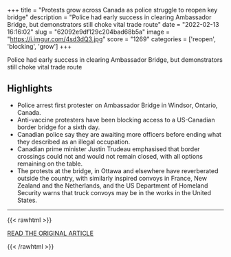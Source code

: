 +++
title = "Protests grow across Canada as police struggle to reopen key bridge"
description = "Police had early success in clearing Ambassador Bridge, but demonstrators still choke vital trade route"
date = "2022-02-13 16:16:02"
slug = "62092e9df129c204bad68b5a"
image = "https://i.imgur.com/4sd3dQ3.jpg"
score = "1269"
categories = ['reopen', 'blocking', 'grow']
+++

Police had early success in clearing Ambassador Bridge, but demonstrators still choke vital trade route

## Highlights

- Police arrest first protester on Ambassador Bridge in Windsor, Ontario, Canada.
- Anti-vaccine protesters have been blocking access to a US-Canadian border bridge for a sixth day.
- Canadian police say they are awaiting more officers before ending what they described as an illegal occupation.
- Canadian prime minister Justin Trudeau emphasised that border crossings could not and would not remain closed, with all options remaining on the table.
- The protests at the bridge, in Ottawa and elsewhere have reverberated outside the country, with similarly inspired convoys in France, New Zealand and the Netherlands, and the US Department of Homeland Security warns that truck convoys may be in the works in the United States.

---

{{< rawhtml >}}
  <p class="article-category">
    <a target="_blank" href="https://www.theguardian.com/world/2022/feb/13/protests-grow-across-canada-as-police-struggle-to-reopen-key-bridge">READ THE ORIGINAL ARTICLE</a>
  </p>
{{< /rawhtml >}}
